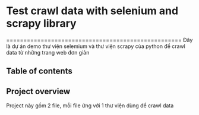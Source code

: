 # Test crawl data with selenium and scrapy library
===================================================
Đây là dự án demo thư viện selemium và thư viện scrapy của python để crawl data từ những trang web đơn giản
## Table of contents

## Project overview
Project này gồm 2 file, mỗi file ứng với 1 thư viện dùng để crawl data
